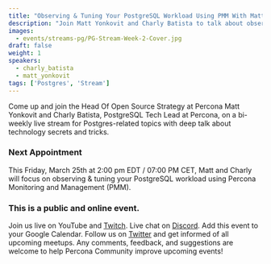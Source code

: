 ```yaml
---
title: "Observing & Tuning Your PostgreSQL Workload Using PMM With Matt Yonkovit and Charly Batista  - Community PostgreSQL Live Stream & Chat - March 25th"
description: "Join Matt Yonkovit and Charly Batista to talk about observing & tuning your PostgreSQL workload with PMM on March 25th at 2:00 pm EDT / 07:00 PM CET"
images:
  - events/streams-pg/PG-Stream-Week-2-Cover.jpg
draft: false
weight: 1
speakers:
  - charly_batista
  - matt_yonkovit
tags: ['Postgres', 'Stream']
---
```


Come up and join the Head Of Open Source Strategy at Percona Matt Yonkovit and Charly Batista, PostgreSQL Tech Lead at Percona, on a bi-weekly live stream for Postgres-related topics with deep talk about technology secrets and tricks.

### Next Appointment

This Friday, March 25th at 2:00 pm EDT / 07:00 PM CET, Matt and Charly will focus on observing & tuning your PostgreSQL workload using Percona Monitoring and Management (PMM).

### This is a public and online event.

Join us live on YouTube and [Twitch](https://www.twitch.tv/perconacommunity).
Live chat on [Discord](http://per.co.na/discord).
Add this event to your Google Calendar.
Follow us on [Twitter](https://twitter.com/PerconaBytes) and get informed of all upcoming meetups.
Any comments, feedback, and suggestions are welcome to help Percona Community improve upcoming events!
